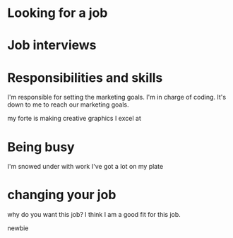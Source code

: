 # Looking for a job
 
# Job interviews

# Responsibilities and skills
 I'm responsible for setting the marketing goals. 
 I'm in charge of coding. 
 It's down to me to reach our marketing goals.

my forte is making creative graphics
I excel at

# Being busy
I'm snowed under with work
I've got a lot on my plate

# changing your job


why do you want this job?
I think I am a good fit for this job.

newbie
